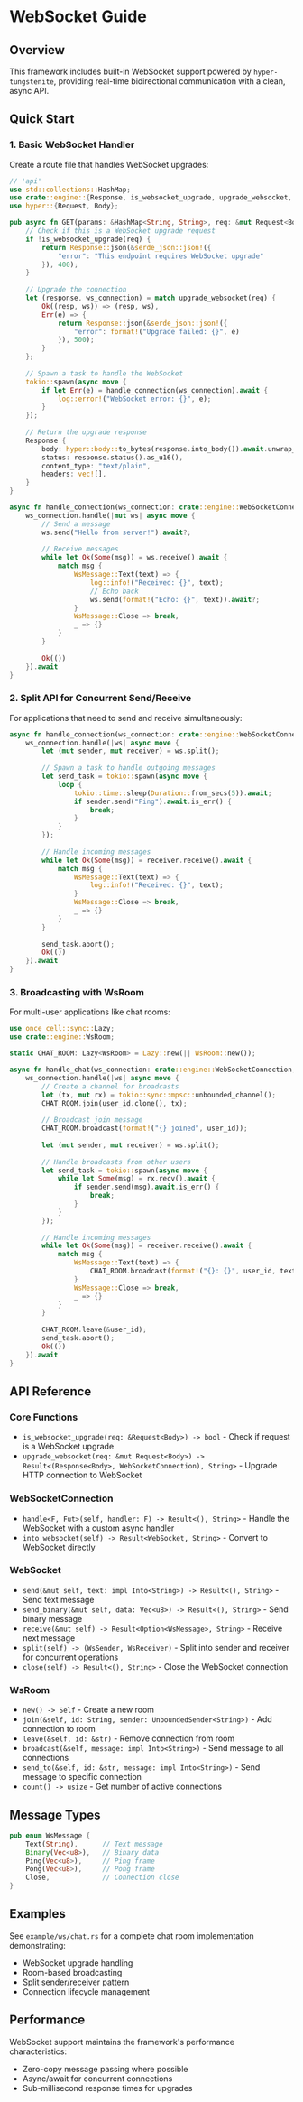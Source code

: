 # WebSocket Guide

## Overview

This framework includes built-in WebSocket support powered by `hyper-tungstenite`, providing real-time bidirectional communication with a clean, async API.

## Quick Start

### 1. Basic WebSocket Handler

Create a route file that handles WebSocket upgrades:

```rust
// 'api'
use std::collections::HashMap;
use crate::engine::{Response, is_websocket_upgrade, upgrade_websocket, WsMessage};
use hyper::{Request, Body};

pub async fn GET(params: &HashMap<String, String>, req: &mut Request<Body>) -> Response {
    // Check if this is a WebSocket upgrade request
    if !is_websocket_upgrade(req) {
        return Response::json(&serde_json::json!({
            "error": "This endpoint requires WebSocket upgrade"
        }), 400);
    }
    
    // Upgrade the connection
    let (response, ws_connection) = match upgrade_websocket(req) {
        Ok((resp, ws)) => (resp, ws),
        Err(e) => {
            return Response::json(&serde_json::json!({
                "error": format!("Upgrade failed: {}", e)
            }), 500);
        }
    };
    
    // Spawn a task to handle the WebSocket
    tokio::spawn(async move {
        if let Err(e) = handle_connection(ws_connection).await {
            log::error!("WebSocket error: {}", e);
        }
    });
    
    // Return the upgrade response
    Response {
        body: hyper::body::to_bytes(response.into_body()).await.unwrap_or_default(),
        status: response.status().as_u16(),
        content_type: "text/plain",
        headers: vec![],
    }
}

async fn handle_connection(ws_connection: crate::engine::WebSocketConnection) -> Result<(), String> {
    ws_connection.handle(|mut ws| async move {
        // Send a message
        ws.send("Hello from server!").await?;
        
        // Receive messages
        while let Ok(Some(msg)) = ws.receive().await {
            match msg {
                WsMessage::Text(text) => {
                    log::info!("Received: {}", text);
                    // Echo back
                    ws.send(format!("Echo: {}", text)).await?;
                }
                WsMessage::Close => break,
                _ => {}
            }
        }
        
        Ok(())
    }).await
}
```

### 2. Split API for Concurrent Send/Receive

For applications that need to send and receive simultaneously:

```rust
async fn handle_connection(ws_connection: crate::engine::WebSocketConnection) -> Result<(), String> {
    ws_connection.handle(|ws| async move {
        let (mut sender, mut receiver) = ws.split();
        
        // Spawn a task to handle outgoing messages
        let send_task = tokio::spawn(async move {
            loop {
                tokio::time::sleep(Duration::from_secs(5)).await;
                if sender.send("Ping").await.is_err() {
                    break;
                }
            }
        });
        
        // Handle incoming messages
        while let Ok(Some(msg)) = receiver.receive().await {
            match msg {
                WsMessage::Text(text) => {
                    log::info!("Received: {}", text);
                }
                WsMessage::Close => break,
                _ => {}
            }
        }
        
        send_task.abort();
        Ok(())
    }).await
}
```

### 3. Broadcasting with WsRoom

For multi-user applications like chat rooms:

```rust
use once_cell::sync::Lazy;
use crate::engine::WsRoom;

static CHAT_ROOM: Lazy<WsRoom> = Lazy::new(|| WsRoom::new());

async fn handle_chat(ws_connection: crate::engine::WebSocketConnection, user_id: String) -> Result<(), String> {
    ws_connection.handle(|ws| async move {
        // Create a channel for broadcasts
        let (tx, mut rx) = tokio::sync::mpsc::unbounded_channel();
        CHAT_ROOM.join(user_id.clone(), tx);
        
        // Broadcast join message
        CHAT_ROOM.broadcast(format!("{} joined", user_id));
        
        let (mut sender, mut receiver) = ws.split();
        
        // Handle broadcasts from other users
        let send_task = tokio::spawn(async move {
            while let Some(msg) = rx.recv().await {
                if sender.send(msg).await.is_err() {
                    break;
                }
            }
        });
        
        // Handle incoming messages
        while let Ok(Some(msg)) = receiver.receive().await {
            match msg {
                WsMessage::Text(text) => {
                    CHAT_ROOM.broadcast(format!("{}: {}", user_id, text));
                }
                WsMessage::Close => break,
                _ => {}
            }
        }
        
        CHAT_ROOM.leave(&user_id);
        send_task.abort();
        Ok(())
    }).await
}
```

## API Reference

### Core Functions

- `is_websocket_upgrade(req: &Request<Body>) -> bool` - Check if request is a WebSocket upgrade
- `upgrade_websocket(req: &mut Request<Body>) -> Result<(Response<Body>, WebSocketConnection), String>` - Upgrade HTTP connection to WebSocket

### WebSocketConnection

- `handle<F, Fut>(self, handler: F) -> Result<(), String>` - Handle the WebSocket with a custom async handler
- `into_websocket(self) -> Result<WebSocket, String>` - Convert to WebSocket directly

### WebSocket

- `send(&mut self, text: impl Into<String>) -> Result<(), String>` - Send text message
- `send_binary(&mut self, data: Vec<u8>) -> Result<(), String>` - Send binary message
- `receive(&mut self) -> Result<Option<WsMessage>, String>` - Receive next message
- `split(self) -> (WsSender, WsReceiver)` - Split into sender and receiver for concurrent operations
- `close(self) -> Result<(), String>` - Close the WebSocket connection

### WsRoom

- `new() -> Self` - Create a new room
- `join(&self, id: String, sender: UnboundedSender<String>)` - Add connection to room
- `leave(&self, id: &str)` - Remove connection from room
- `broadcast(&self, message: impl Into<String>)` - Send message to all connections
- `send_to(&self, id: &str, message: impl Into<String>)` - Send message to specific connection
- `count() -> usize` - Get number of active connections

## Message Types

```rust
pub enum WsMessage {
    Text(String),      // Text message
    Binary(Vec<u8>),   // Binary data
    Ping(Vec<u8>),     // Ping frame
    Pong(Vec<u8>),     // Pong frame
    Close,             // Connection close
}
```

## Examples

See `example/ws/chat.rs` for a complete chat room implementation demonstrating:
- WebSocket upgrade handling
- Room-based broadcasting
- Split sender/receiver pattern
- Connection lifecycle management

## Performance

WebSocket support maintains the framework's performance characteristics:
- Zero-copy message passing where possible
- Async/await for concurrent connections
- Sub-millisecond response times for upgrades
